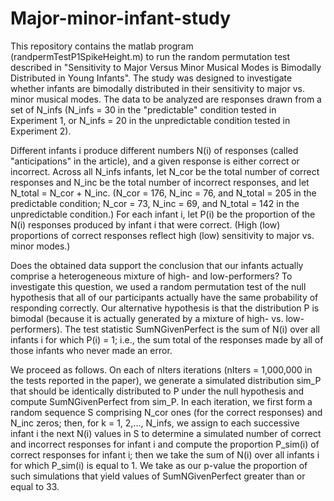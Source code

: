 # Major-minor-infant-study
This repository contains the matlab program (randpermTestP1SpikeHeight.m) to run the random permutation test described in "Sensitivity to Major Versus Minor Musical Modes is Bimodally Distributed in Young Infants".  The study was designed to investigate whether infants are bimodally distributed in their sensitivity to major vs. minor musical modes.  The data to be analyzed are responses drawn from a set of N_infs (N_infs = 30 in the "predictable" condition tested in Experiment 1, or N_infs = 20 in the unpredictable condition tested in Experiment 2).  

Different infants i produce different numbers N(i) of responses (called "anticipations" in the article), and a given response is either correct or incorrect. Across all N_infs infants, let N_cor be the total number of correct responses and N_inc be the total number of incorrect responses, and let N_total = N_cor + N_inc. (N_cor = 176, N_inc = 76, and N_total = 205 in the predictable condition; N_cor = 73, N_inc = 69, and N_total = 142 in the unpredictable condition.) For each infant i, let P(i) be the proportion of the N(i) responses produced by infant i that were correct. (High (low) proportions of correct responses reflect high (low) sensitivity to major vs. minor modes.)

Does the obtained data support the conclusion that our infants actually comprise a heterogeneous mixture of high- and low-performers? To investigate this question, we used a random permutation test of the null hypothesis that all of our participants actually have the same probability of responding correctly. Our alternative hypothesis is that the distribution P is bimodal (because it is actually generated by a mixture of high- vs. low-performers). The test statistic SumNGivenPerfect is the sum of N(i) over all infants i for which P(i) = 1;  i.e., the sum total of the responses made by all of those infants who never made an error.

We proceed as follows. On each of nIters iterations (nIters = 1,000,000 in the tests reported in the paper), we generate a simulated distribution sim_P that should be identically distributed to P under the null hypothesis and compute SumNGivenPerfect from sim_P. In each iteration, we first form a random sequence S comprising N_cor ones (for the correct responses) and N_inc zeros; then, for k = 1, 2,..., N_infs, we assign to each successive infant i the next N(i) values in S to determine a simulated number of correct and incorrect responses for infant i and compute the proportion P_sim(i) of correct responses for infant i; then we take the sum of N(i) over all infants i for which P_sim(i) is equal to 1.  We take as our p-value the proportion of such simulations that yield values of SumNGivenPerfect greater than or equal to 33. 


